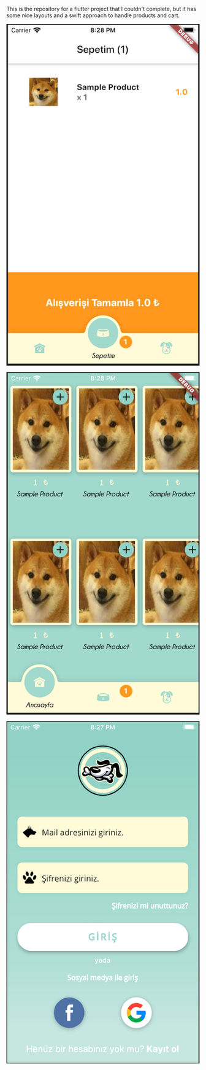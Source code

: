 This is the repository for a flutter project that I couldn't complete,
but it has some nice layouts and a swift approach to handle products and cart.

![](/img/cart.png)

![](/img/shop.png)

![](/img/login.png)